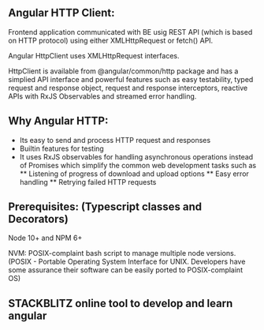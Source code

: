 
Angular HTTP Client:
----------------------

Frontend application communicated with BE usig REST API (which is based on HTTP protocol) using either XMLHttpRequest or fetch() API.

Angular HttpClient uses XMLHttpRequest interfaces.

HttpClient is available from @angular/common/http package and has a simplied API interface and powerful features such as easy testability, typed request and response object, request and response interceptors, reactive APIs with RxJS Observables and streamed error handling.

Why Angular HTTP:
--------------------
* Its easy to send and process HTTP request and responses
* Builtin features for testing
* It uses RxJS observables for handling asynchronous operations instead of Promises which simplify the common web development tasks such as 
   ** Listening of progress of download and upload options
   ** Easy error handling
   ** Retrying failed HTTP requests
   
Prerequisites: (Typescript classes and Decorators)
---------------------------------------------------

Node 10+ and NPM 6+

NVM: POSIX-complaint bash script to manage multiple node versions. (POSIX - Portable Operating System Interface for UNIX. Developers have some assurance their software can be easily ported to POSIX-complaint OS)

STACKBLITZ online tool to develop and learn angular
------------

   
